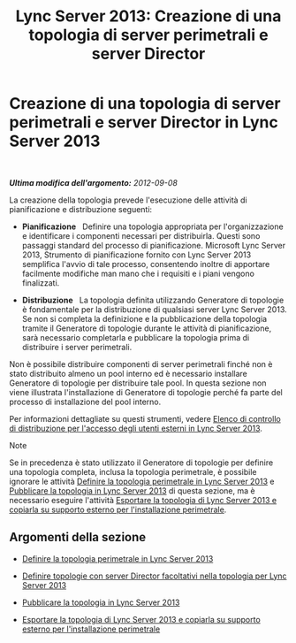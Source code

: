 ﻿---
title: 'Lync Server 2013: Creazione di una topologia di server perimetrali e server Director'
TOCTitle: Creazione di una topologia di server perimetrali e server Director
ms:assetid: 11e5759e-d69f-4c39-8994-f467c279c558
ms:mtpsurl: https://technet.microsoft.com/it-it/library/Gg398202(v=OCS.15)
ms:contentKeyID: 49299727
ms.date: 08/24/2015
mtps_version: v=OCS.15
ms.translationtype: HT
---

# Creazione di una topologia di server perimetrali e server Director in Lync Server 2013

 

_**Ultima modifica dell'argomento:** 2012-09-08_

La creazione della topologia prevede l'esecuzione delle attività di pianificazione e distribuzione seguenti:

  - **Pianificazione**   Definire una topologia appropriata per l'organizzazione e identificare i componenti necessari per distribuirla. Questi sono passaggi standard del processo di pianificazione. Microsoft Lync Server 2013, Strumento di pianificazione fornito con Lync Server 2013 semplifica l'avvio di tale processo, consentendo inoltre di apportare facilmente modifiche man mano che i requisiti e i piani vengono finalizzati.

  - **Distribuzione**   La topologia definita utilizzando Generatore di topologie è fondamentale per la distribuzione di qualsiasi server Lync Server 2013. Se non si completa la definizione e la pubblicazione della topologia tramite il Generatore di topologie durante le attività di pianificazione, sarà necessario completarla e pubblicare la topologia prima di distribuire i server perimetrali.

Non è possibile distribuire componenti di server perimetrali finché non è stato distribuito almeno un pool interno ed è necessario installare Generatore di topologie per distribuire tale pool. In questa sezione non viene illustrata l'installazione di Generatore di topologie perché fa parte del processo di installazione del pool interno.

Per informazioni dettagliate su questi strumenti, vedere [Elenco di controllo di distribuzione per l'accesso degli utenti esterni in Lync Server 2013](lync-server-2013-deployment-checklist-for-external-user-access.md).


> [!NOTE]
> Se in precedenza è stato utilizzato il Generatore di topologie per definire una topologia completa, inclusa la topologia perimetrale, è possibile ignorare le attività <A href="lync-server-2013-define-your-edge-topology.md">Definire la topologia perimetrale in Lync Server 2013</A> e <A href="lync-server-2013-publish-your-topology.md">Pubblicare la topologia in Lync Server 2013</A> di questa sezione, ma è necessario eseguire l'attività <A href="lync-server-2013-export-your-topology-and-copy-it-to-external-media-for-edge-installation.md">Esportare la topologia di Lync Server 2013 e copiarla su supporto esterno per l'installazione perimetrale</A>.



## Argomenti della sezione

  - [Definire la topologia perimetrale in Lync Server 2013](lync-server-2013-define-your-edge-topology.md)

  - [Definire topologie con server Director facoltativi nella topologia per Lync Server 2013](lync-server-2013-define-optional-director-topologies-in-your-topology.md)

  - [Pubblicare la topologia in Lync Server 2013](lync-server-2013-publish-your-topology.md)

  - [Esportare la topologia di Lync Server 2013 e copiarla su supporto esterno per l'installazione perimetrale](lync-server-2013-export-your-topology-and-copy-it-to-external-media-for-edge-installation.md)

